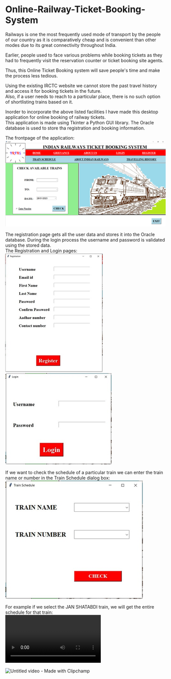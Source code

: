 # Online-Railway-Ticket-Booking-System
Railways is one the most frequently used mode of transport by the people of our country as it is comparatively cheap and is convenient than other modes due to its great connectivity throughout India.  

Earlier, people used to face various problems while booking tickets as they had to frequently visit the reservation counter or ticket booking site agents.  

Thus, this Online Ticket Booking system will save people's time and make the process less tedious.  

Using the existing IRCTC website we cannot store the past travel history and access it for booking tickets in the future.  
Also, if a user needs to reach to a particular place, there is no such option of shortlisting trains based on it.  

Inorder to incorporate the above listed facilities I have made this desktop application for online booking of railway tickets.  
This application is made using Tkinter a Python GUI library. The Oracle database is used to store tha registration and booking information.  

The frontpage of the application:  
![Front Page](SCREENSHOTS/FRONT_PAGE.png)  

The registration page gets all the user data and stores it into the Oracle database. During the login process the username and password is validated using the stored data.  
The Registration and Login pages:  
![Front Page](SCREENSHOTS/REGISTRATION.JPG)               ![Front Page](SCREENSHOTS/LOGIN.JPG)  

If we want to check the schedule of a particular train we can enter the train name or number in the Train Schedule dialog box:  
![Train Schedule](SCREENSHOTS/FIND_TRAIN.JPG)  

For example if we select the JAN SHATABDI train, we will get the entire schedule for that train:  
![Train Schedule](https://user-images.githubusercontent.com/89999331/223329597-0609a173-b93f-4658-90ed-7f15501de43e.mp4)



![Untitled video - Made with Clipchamp](https://user-images.githubusercontent.com/89999331/223330141-3293d15e-c799-4679-856b-b53d57ba4898.gif)
